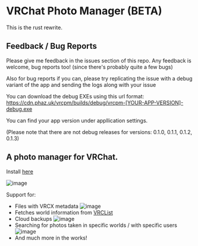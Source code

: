 # VRChat Photo Manager (BETA)

This is the rust rewrite.

## Feedback / Bug Reports

Please give me feedback in the issues section of this repo. Any feedback is welcome, bug reports too! (since there's probably quite a few bugs)

Also for bug reports if you can, please try replicating the issue with a debug variant of the app and sending the logs along with your issue

You can download the debug EXEs using this url format:
https://cdn.phaz.uk/vrcpm/builds/debug/vrcpm-[YOUR-APP-VERSION]-debug.exe

You can find your app version under appllication settings.

(Please note that there are not debug releases for versions: 0.1.0, 0.1.1, 0.1.2, 0.1.3)

## A photo manager for VRChat.

Install [here](https://cdn.phaz.uk/vrcpm/vrcpm-installer.exe)

![image](https://github.com/phaze-the-dumb/VRChat-Photo-Manager-Rust/assets/57566773/c573e27f-52e6-4608-a8ea-a8a83336fbb9)

Support for:
- Files with VRCX metadata ![image](https://github.com/phaze-the-dumb/VRChat-Photo-Manager-Rust/assets/57566773/06f44b67-083f-487e-b8b4-84c87d07604f)
- Fetches world information from [VRCList](https://vrclist.com)
- Cloud backups ![image](https://github.com/phaze-the-dumb/VRChat-Photo-Manager-Rust/assets/57566773/db703c66-09cc-4120-9ba6-81fe3ef8c87d)
- Searching for photos taken in specific worlds / with specific users ![image](https://github.com/user-attachments/assets/ea67c4ef-c7e8-4f93-a29a-74aff5f35903)
- And much more in the works!
